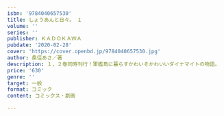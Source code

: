 ```yaml
---
isbn: '9784040657530'
title: しょうあんと日々。　１
volume: ''
series: ''
publisher: ＫＡＤＯＫＡＷＡ
pubdate: '2020-02-28'
cover: 'https://cover.openbd.jp/9784040657530.jpg'
author: 桑佳あさ／著
description: １，２巻同時刊行！軍艦島に暮らすかわいそかわいいダイナマイトの物語。
price: '630'
genre: ''
target: 一般
format: コミック
content: コミックス・劇画

---
```


